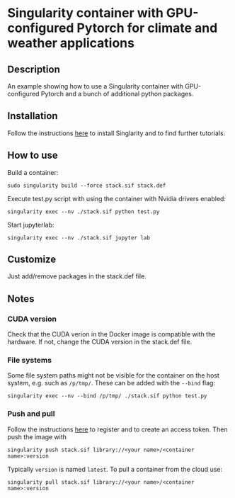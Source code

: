 # Singularity container with GPU-configured Pytorch for climate and weather applications

## Description
An example showing how to use a Singularity container with GPU-configured Pytorch and a bunch of additional python packages.

## Installation

Follow the instructions [here](https://singularity-tutorial.github.io/) to install Singlarity and to find further tutorials.

## How to use

Build a container:

```
sudo singularity build --force stack.sif stack.def
```

Execute test.py script with using the container with Nvidia drivers enabled:

```
singularity exec --nv ./stack.sif python test.py
```

Start jupyterlab:

```
singularity exec --nv ./stack.sif jupyter lab
```

## Customize

Just add/remove packages in the stack.def file.

## Notes

### CUDA version
Check that the CUDA verion in the Docker image is compatible with the hardware. If not, change the CUDA version in the stack.def file.

### File systems
Some file system paths might not be visible for the container on the host system, e.g. such as ``/p/tmp/``.
These can be added with the ``--bind`` flag:

```
singularity exec --nv --bind /p/tmp/ ./stack.sif python test.py
```

### Push and pull 

Follow the instructions [here](https://sylabs.io/guides/3.5/user-guide/cloud_library.html) to register and to create an access token. Then push the image with
```
singularity push stack.sif library://<your name>/<container name>:version
```
Typically ``version`` is named ``latest``. To pull a container from the cloud use:

```
singularity pull stack.sif library://<your name>/<container name>:version
```

